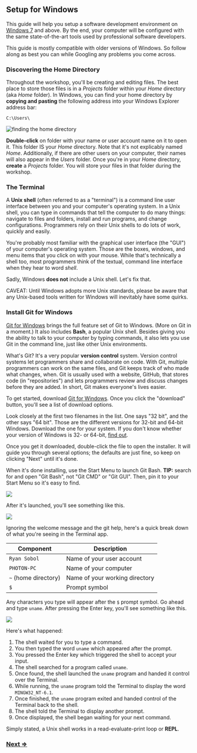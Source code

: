 Setup for Windows
-----------------

This guide will help you setup a software development environment on <a href="http://windows.microsoft.com/en-us/windows/products" target="_blank">Windows 7</a> and above. By the end, your computer will be configured with the same state-of-the-art tools used by professional software developers.

This guide is mostly compatible with older versions of Windows. So follow along as best you can while Googling any problems you come across.

### Discovering the Home Directory

Throughout the workshop, you'll be creating and editing files. The best place to store those files is in a _Projects_ folder within your _Home_ directory (aka _Home_ folder). In Windows, you can find your home directory by **copying and pasting** the following address into your Windows Explorer address bar:

`C:\Users\`

![finding the home directory](http://i.imgur.com/dsPrkSA.png)

**Double-click** on folder with your name or user account name on it to open it. This folder IS your _Home_ directory. Note that it's not explicably named _Home_. Additionally, if there are other users on your computer, their names will also appear in the _Users_ folder. Once you're in your _Home_ directory, **create** a _Projects_ folder. You will store your files in that folder during the workshop.

### The Terminal

A **Unix shell** (often referred to as a "terminal") is a command line user interface between you and your computer's operating system. In a Unix shell, you can type in commands that tell the computer to do many things: navigate to files and folders, install and run programs, and change configurations. Programmers rely on their Unix shells to do lots of work, quickly and easily.

You're probably most familiar with the graphical user interface (the "GUI") of your computer's operating system. Those are the boxes, windows, and menu items that you click on with your mouse. While that's technically a shell too, most programmers think of the textual, command line interface when they hear to word _shell_.

Sadly, Windows **does not** include a Unix shell. Let's fix that.

CAVEAT: Until Windows adopts more Unix standards, please be aware that any Unix-based tools written for Windows will inevitably have some quirks.


### Install Git for Windows

<a href="http://msysgit.github.io/" target="_blank">Git for Windows</a> brings the full feature set of Git to Windows. (More on Git in a moment.) It also includes **Bash**, a popular Unix shell. Besides giving you the ability to talk to your computer by typing commands, it also lets you use Git in the command line, just like other Unix environments.

What's Git? It's a very popular **version control** system. Version control systems let programmers share and collaborate on code. With Git, multiple programmers can work on the same files, and Git keeps track of who made what changes, when. Git is usually used with a website, GitHub, that stores code (in "repositories") and lets programmers review and discuss changes before they are added. In short, Git makes everyone's lives easier.

To get started, download <a href="http://msysgit.github.io/" target="_blank">Git for Windows</a>. Once you click the "download" button, you'll see a list of download options.

Look closely at the first two filenames in the list. One says "32 bit", and the other says "64 bit". Those are the different versions for 32-bit and 64-bit Windows. Download the one for your system. If you don't know whether your version of Windows is 32- or 64-bit, <a href="http://windows.microsoft.com/en-us/windows/32-bit-and-64-bit-windows" target="_blank">find out</a>.

Once you get it downloaded, double-click the file to open the installer. It will guide you through several options; the defaults are just fine, so keep on clicking "Next" until it's done.

When it's done installing, use the Start Menu to launch Git Bash. **TIP:** search for and open "Git Bash", not "Git CMD" or "Git GUI". Then, pin it to your Start Menu so it's easy to find.

![](https://i.imgur.com/9CKUGs5.png)

After it's launched, you'll see something like this.

![](https://i.imgur.com/hyjvQkW.png)

Ignoring the welcome message and the git help, here's a quick break down of what you're seeing in the Terminal app.

| Component             | Description                            |
| --------------------- | -------------------------------------- |
| `Ryan Sobol`          | Name of your user account              |
| `PHOTON-PC`           | Name of your computer                  |
| `~` (home directory)  | Name of your working directory         |
| `$`                   | Prompt symbol                          |

Any characters you type will appear after the `$` prompt symbol. Go ahead and type `uname`. After pressing the Enter key, you'll see something like this.

![](https://imgur.com/muRRwcK.png)

Here's what happened:

1. The shell waited for you to type a command.
1. You then typed the word `uname` which appeared after the prompt.
1. You pressed the Enter key which triggered the shell to accept your input.
1. The shell searched for a program called `uname`.
1. Once found, the shell launched the `uname` program and handed it control over the Terminal.
1. While running, the `uname` program told the Terminal to display the word `MINGW32_NT-6.1`.
1. Once finished, the `uname` program exited and handed control of the Terminal back to the shell.
1. The shell told the Terminal to display another prompt.
1. Once displayed, the shell began waiting for your next command.

Simply stated, a Unix shell works in a read-evaluate-print loop or **REPL**.

### [Next ⇒](2_vscode.md)
